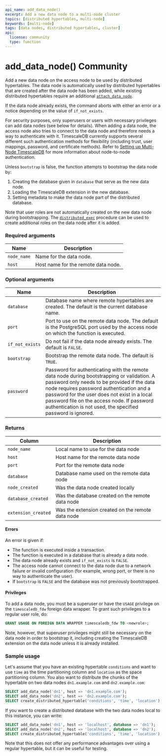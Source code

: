 ```yaml
---
api_name: add_data_node()
excerpt: Add a new data node to a multi-node cluster
topics: [distributed hypertables, multi-node]
keywords: [multi-node]
tags: [data nodes, distributed hypertables, cluster]
api:
  license: community
  type: function
---
```


# add_data_node() <tag type="community">Community</tag>

Add a new data node on the access node to be used by distributed
hypertables. The data node is automatically used by distributed
hypertables that are created after the data node has been added, while
existing distributed hypertables require an additional
[`attach_data_node`][attach_data_node].

If the data node already exists, the command aborts with either an
error or a notice depending on the value of `if_not_exists`.

For security purposes, only superusers or users with necessary
privileges can add data nodes (see below for details). When adding a
data node, the access node also tries to connect to the data node
and therefore needs a way to authenticate with it. TimescaleDB
currently supports several different such authentication methods for
flexibility (including trust, user mappings, password, and certificate
methods). Refer to [Setting up Multi-Node TimescaleDB][multinode] for more
information about node-to-node authentication.

Unless `bootstrap` is false, the function attempts to bootstrap
the data node by:

1.  Creating the database given in `database` that serve as the
   new data node.
2.  Loading the TimescaleDB extension in the new database.
3.  Setting metadata to make the data node part of the distributed
   database.

Note that user roles are not automatically created on the new data
node during bootstrapping. The [`distributed_exec`][distributed_exec]
procedure can be used to create additional roles on the data node
after it is added.

### Required arguments

| Name        | Description                         |
| ----------- | -----------                         |
| `node_name` | Name for the data node.             |
| `host`      | Host name for the remote data node. |

### Optional arguments

| Name                 | Description                                           |
|----------------------|-------------------------------------------------------|
| `database`           | Database name where remote hypertables are created. The default is the current database name. |
| `port`               | Port to use on the remote data node. The default is the PostgreSQL port used by the access node on which the function is executed. |
| `if_not_exists`      | Do not fail if the data node already exists. The default is `FALSE`. |
| `bootstrap`          | Bootstrap the remote data node. The default is `TRUE`. |
| `password`           | Password for authenticating with the remote data node during bootstrapping or validation. A password only needs to be provided if the data node requires password authentication and a password for the user does not exist in a local password file on the access node. If password authentication is not used, the specified password is ignored. |

### Returns

| Column              | Description                                       |
|---------------------|---------------------------------------------------|
| `node_name`         | Local name to use for the data node               |
| `host`              | Host name for the remote data node                |
| `port`              | Port for the remote data node                     |
| `database`          | Database name used on the remote data node        |
| `node_created`      | Was the data node created locally                 |
| `database_created`  | Was the database created on the remote data node  |
| `extension_created` | Was the extension created on the remote data node |

#### Errors

An error is given if:

*   The function is executed inside a transaction.
*   The function is executed in a database that is already a data node.
*   The data node already exists and `if_not_exists` is `FALSE`.
*   The access node cannot connect to the data node due to a network
  failure or invalid configuration (for example, wrong port, or there is no
  way to authenticate the user).
*   If `bootstrap` is `FALSE` and the database was not previously
  bootstrapped.

#### Privileges

To add a data node, you must be a superuser or have the `USAGE`
privilege on the `timescaledb_fdw` foreign data wrapper. To grant such
privileges to a regular user role, do:

```sql
GRANT USAGE ON FOREIGN DATA WRAPPER timescaledb_fdw TO <newrole>;
```

Note, however, that superuser privileges might still be necessary on
the data node in order to bootstrap it, including creating the
TimescaleDB extension on the data node unless it is already installed.

### Sample usage

Let's assume that you have an existing hypertable `conditions` and
want to use `time` as the time partitioning column and `location` as
the space partitioning column. You also want to distribute the chunks
of the hypertable on two data nodes `dn1.example.com` and
`dn2.example.com`:

```sql
SELECT add_data_node('dn1', host => 'dn1.example.com');
SELECT add_data_node('dn2', host => 'dn2.example.com');
SELECT create_distributed_hypertable('conditions', 'time', 'location');
```

If you want to create a distributed database with the two data nodes
local to this instance, you can write:

```sql
SELECT add_data_node('dn1', host => 'localhost', database => 'dn1');
SELECT add_data_node('dn2', host => 'localhost', database => 'dn2');
SELECT create_distributed_hypertable('conditions', 'time', 'location');
```

Note that this does not offer any performance advantages over using a
regular hypertable, but it can be useful for testing.

[attach_data_node]: /api/:currentVersion:/distributed-hypertables/attach_data_node/
[distributed_exec]: /api/:currentVersion:/distributed-hypertables/distributed_exec/
[multinode]: /timescaledb/:currentVersion:/how-to-guides/multinode-timescaledb/multinode-auth/
